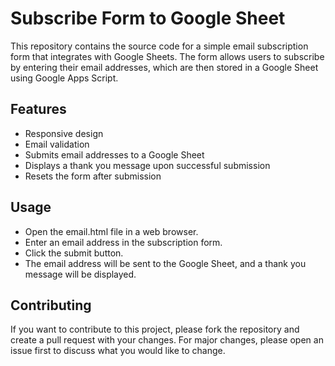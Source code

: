 # Subscribe Form to Google Sheet
This repository contains the source code for a simple email subscription form that integrates 
with Google Sheets. The form allows users to subscribe by entering their email addresses, 
which are then stored in a Google Sheet using Google Apps Script.

## Features
* Responsive design
* Email validation
* Submits email addresses to a Google Sheet
* Displays a thank you message upon successful submission
* Resets the form after submission

## Usage
* Open the email.html file in a web browser.
* Enter an email address in the subscription form.
* Click the submit button.
* The email address will be sent to the Google Sheet, and a thank you message will be displayed.

## Contributing
If you want to contribute to this project, please fork the repository and create a pull request with your changes. For major changes, please open an issue first to discuss what you would like to change.
